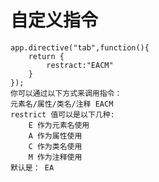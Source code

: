 # 自定义指令
    app.directive("tab",function(){
        return {
            restract:"EACM"
        }
    });
    你可以通过以下方式来调用指令：
    元素名/属性/类名/注释 EACM
    restrict 值可以是以下几种:
        E 作为元素名使用
        A 作为属性使用
        C 作为类名使用
        M 作为注释使用
    默认是： EA